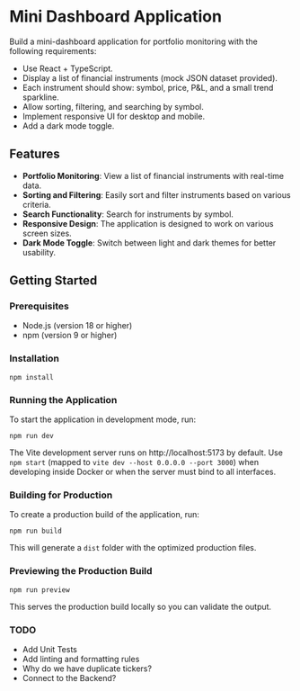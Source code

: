 # Mini Dashboard Application

Build a mini-dashboard application for portfolio monitoring with the following requirements:
*	Use React + TypeScript.
*	Display a list of financial instruments (mock JSON dataset provided).
*	Each instrument should show: symbol, price, P&L, and a small trend sparkline.
*	Allow sorting, filtering, and searching by symbol.
*	Implement responsive UI for desktop and mobile.
*	Add a dark mode toggle.

## Features

- **Portfolio Monitoring**: View a list of financial instruments with real-time data.
- **Sorting and Filtering**: Easily sort and filter instruments based on various criteria.
- **Search Functionality**: Search for instruments by symbol.
- **Responsive Design**: The application is designed to work on various screen sizes.
- **Dark Mode Toggle**: Switch between light and dark themes for better usability.

## Getting Started

### Prerequisites

- Node.js (version 18 or higher)
- npm (version 9 or higher)

### Installation
   ```
   npm install
   ```

### Running the Application

To start the application in development mode, run:

```
npm run dev
```

The Vite development server runs on http://localhost:5173 by default. Use `npm start` (mapped to `vite dev --host 0.0.0.0 --port 3000`) when developing inside Docker or when the server must bind to all interfaces.

### Building for Production

To create a production build of the application, run:

```
npm run build
```

This will generate a `dist` folder with the optimized production files.

### Previewing the Production Build

```
npm run preview
```

This serves the production build locally so you can validate the output.

### TODO
* Add Unit Tests
* Add linting and formatting rules
* Why do we have duplicate tickers?
* Connect to the Backend?
